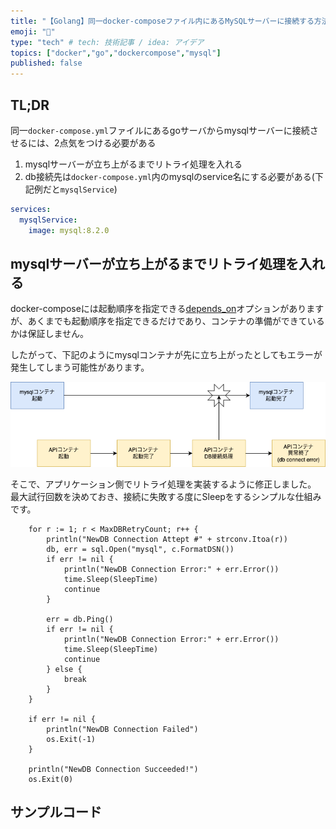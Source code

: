 ```yaml
---
title: "【Golang】同一docker-composeファイル内にあるMySQLサーバーに接続する方法"
emoji: "🐬"
type: "tech" # tech: 技術記事 / idea: アイデア
topics: ["docker","go","dockercompose","mysql"]
published: false
---
```


## TL;DR
同一`docker-compose.yml`ファイルにあるgoサーバからmysqlサーバーに接続させるには、2点気をつける必要がある
1. mysqlサーバーが立ち上がるまでリトライ処理を入れる
2. db接続先は`docker-compose.yml`内のmysqlのservice名にする必要がある(下記例だと`mysqlService`)


```yml:docker-compose.yml
services:
  mysqlService:
    image: mysql:8.2.0
```

## mysqlサーバーが立ち上がるまでリトライ処理を入れる
docker-composeには起動順序を指定できる[depends_on](https://docs.docker.jp/v1.11/compose/compose-file.html#compose-file-depends-on)オプションがありますが、あくまでも起動順序を指定できるだけであり、コンテナの準備ができているかは保証しません。

したがって、下記のようにmysqlコンテナが先に立ち上がったとしてもエラーが発生してしまう可能性があります。

![connectionエラー発生例](/images/others/docker-mysql-connections.png)


そこで、アプリケーション側でリトライ処理を実装するように修正しました。
最大試行回数を決めておき、接続に失敗する度にSleepをするシンプルな仕組みです。

```go: retry処理の例
	for r := 1; r < MaxDBRetryCount; r++ {
		println("NewDB Connection Attept #" + strconv.Itoa(r))
		db, err = sql.Open("mysql", c.FormatDSN())
		if err != nil {
			println("NewDB Connection Error:" + err.Error())
			time.Sleep(SleepTime)
			continue
		}

		err = db.Ping()
		if err != nil {
			println("NewDB Connection Error:" + err.Error())
			time.Sleep(SleepTime)
			continue
		} else {
			break
		}
	}

	if err != nil {
		println("NewDB Connection Failed")
		os.Exit(-1)
	}

	println("NewDB Connection Succeeded!")
	os.Exit(0)
```


## サンプルコード